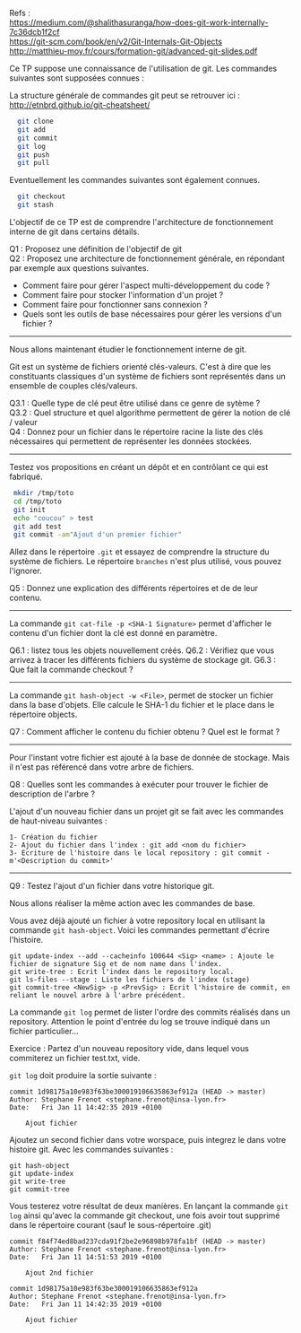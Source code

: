 Refs :   
 https://medium.com/@shalithasuranga/how-does-git-work-internally-7c36dcb1f2cf   
 https://git-scm.com/book/en/v2/Git-Internals-Git-Objects   
 http://matthieu-moy.fr/cours/formation-git/advanced-git-slides.pdf

Ce TP suppose une connaissance de l'utilisation de git. Les commandes suivantes sont supposées connues :

La structure générale de commandes git peut se retrouver ici :  http://etnbrd.github.io/git-cheatsheet/   

```bash
  git clone
  git add
  git commit
  git log
  git push
  git pull
```
Eventuellement les commandes suivantes sont également connues.
```bash
  git checkout
  git stash
```

L'objectif de ce TP est de comprendre l'architecture de fonctionnement interne de git dans certains détails.

Q1 : Proposez une définition de l'objectif de git  
Q2 : Proposez une architecture de fonctionnement générale, en répondant par exemple aux questions suivantes.  
  - Comment faire pour gérer l'aspect multi-développement du code ?
  - Comment faire pour stocker l'information d'un projet ?
  - Comment faire pour fonctionner sans connexion ?
  - Quels sont les outils de base nécessaires pour gérer les versions d'un fichier ?

----
Nous allons maintenant étudier le fonctionnement interne de git.

Git est un système de fichiers orienté clés-valeurs. C'est à dire que les constituants classiques d'un système de fichiers sont représentés dans un ensemble de couples clés/valeurs.

Q3.1 : Quelle type de clé peut être utilisé dans ce genre de sytème ?  
Q3.2 : Quel structure et quel algorithme permettent de gérer la notion de clé / valeur  
Q4 : Donnez pour un fichier dans le répertoire racine la liste des clés nécessaires qui permettent de représenter les données stockées.

---
Testez vos propositions en créant un dépôt et en contrôlant ce qui est fabriqué.

```bash
 mkdir /tmp/toto
 cd /tmp/toto
 git init
 echo "coucou" > test
 git add test
 git commit -am"Ajout d'un premier fichier"
```

Allez dans le répertoire `.git` et essayez de comprendre la structure du système de fichiers. Le répertoire `branches` n'est plus utilisé, vous pouvez l'ignorer.

Q5 : Donnez une explication des différents répertoires et de de leur contenu.

---
La commande `git cat-file -p <SHA-1 Signature>` permet d'afficher le contenu d'un fichier dont la clé est donné en paramètre.

Q6.1 : listez tous les objets nouvellement créés.
Q6.2 : Vérifiez que vous arrivez à tracer les différents fichiers du système de stockage git.
G6.3 : Que fait la commande checkout ?

---
La commande `git hash-object -w <File>`, permet de stocker un fichier dans la base d'objets. Elle calcule le SHA-1 du fichier et le place dans le répertoire objects.

Q7 : Comment afficher le contenu du fichier obtenu ? Quel est le format ?

---
Pour l'instant votre fichier est ajouté à la base de donnée de stockage. Mais il n'est pas référencé dans votre arbre de fichiers.

Q8 : Quelles sont les commandes à exécuter pour trouver le fichier de description de l'arbre ?

L'ajout d'un nouveau fichier dans un projet git se fait avec les commandes de haut-niveau suivantes :
```
1- Création du fichier
2- Ajout du fichier dans l'index : git add <nom du fichier>
3- Ecriture de l'histoire dans le local repository : git commit -m'<Description du commit>'
```

---  
Q9 : Testez l'ajout d'un fichier dans votre historique git.

Nous allons réaliser la même action avec les commandes de base.

Vous avez déjà ajouté un fichier à votre repository local en utilisant la commande `git hash-object`. Voici les commandes permettant d'écrire l'histoire.

```
git update-index --add --cacheinfo 100644 <Sig> <name> : Ajoute le fichier de signature Sig et de nom name dans l'index.
git write-tree : Ecrit l'index dans le repository local.
git ls-files --stage : Liste les fichiers de l'index (stage)
git commit-tree <NewSig> -p <PrevSig> : Ecrit l'histoire de commit, en reliant le nouvel arbre à l'arbre précédent.
```

La commande `git log` permet de lister l'ordre des commits réalisés dans un repository. Attention le point d'entrée du log se trouve indiqué dans un fichier particulier...

Exercice :
Partez d'un nouveau repository vide, dans lequel vous commiterez un fichier test.txt, vide.

`git log` doit produire la sortie suivante :
```
commit 1d98175a10e983f63be300019106635863ef912a (HEAD -> master)
Author: Stephane Frenot <stephane.frenot@insa-lyon.fr>
Date:   Fri Jan 11 14:42:35 2019 +0100

    Ajout fichier
```

Ajoutez un second fichier dans votre worspace, puis integrez le dans votre histoire git. Avec les commandes suivantes :

```
git hash-object
git update-index
git write-tree
git commit-tree
```

Vous testerez votre résultat de deux manières. En lançant la commande `git log` ainsi qu'avec la commande git checkout, une fois avoir tout supprimé dans le répertoire courant (sauf le sous-répertoire .git)

```
commit f84f74ed8bad237cda91f2be2e96898b978fa1bf (HEAD -> master)
Author: Stephane Frenot <stephane.frenot@insa-lyon.fr>
Date:   Fri Jan 11 14:51:53 2019 +0100

    Ajout 2nd fichier

commit 1d98175a10e983f63be300019106635863ef912a
Author: Stephane Frenot <stephane.frenot@insa-lyon.fr>
Date:   Fri Jan 11 14:42:35 2019 +0100

    Ajout fichier
```
